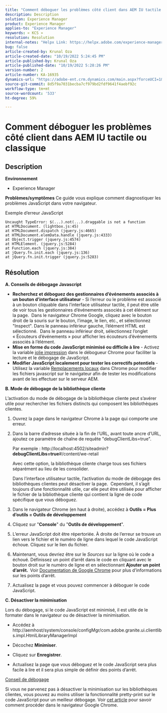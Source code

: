 ```yaml
---
title: "Comment déboguer les problèmes côté client dans AEM IU tactile ou classique"
description: Description
solution: Experience Manager
product: Experience Manager
applies-to: "Experience Manager"
keywords: « KCS »
resolution: Resolution
internal-notes: "Helpx Link: https://helpx.adobe.com/experience-manager/kb/How-to-debug-javascript-errors-in-AEM.html"
bug: false
article-created-by: Krunal Oza
article-created-date: "10/19/2022 5:24:45 PM"
article-published-by: Krunal Oza
article-published-date: "10/19/2022 5:28:26 PM"
version-number: 2
article-number: KA-16935
dynamics-url: "https://adobe-ent.crm.dynamics.com/main.aspx?forceUCI=1&pagetype=entityrecord&etn=knowledgearticle&id=ffcea1ea-d24f-ed11-bba2-00224808679b"
source-git-commit: 8d5f9a7031becba7cf979bd2fdf9641f4aebf92c
workflow-type: tm+mt
source-wordcount: '533'
ht-degree: 59%

---
```


# Comment déboguer les problèmes côté client dans AEM IU tactile ou classique

## Description

<b>Environnement</b>
- Experience Manager



<b>Problèmes/symptômes</b>
Ce guide vous explique comment diagnostiquer les problèmes JavaScript dans votre navigateur.

Exemple d’erreur JavaScript




```
Uncaught TypeError: $(...).not(...).draggable is not a function
at HTMLDocument. (lightbox.js:45)
at HTMLDocument.dispatch (jquery.js:4665)
at HTMLDocument.elemData.handle (jquery.js:4333)
at Object.trigger (jquery.js:4574)
at HTMLElement. (jquery.js:5284)
at Function.each (jquery.js:384)
at jQuery.fn.init.each (jquery.js:136)
at jQuery.fn.init.trigger (jquery.js:5283)
```



## Résolution


<b>A. Conseils de débogage Javascript</b>

- <b>Recherchez et déboguez des gestionnaires d’événements associés à un bouton d’interface utilisateur</b> - Si l’erreur ou le problème est associé à un bouton cliquable dans l’interface utilisateur tactile, il peut être utile de voir tous les gestionnaires d’événements associés à cet élément sur la page.  Dans le navigateur Chrome Google, cliquez avec le bouton droit de la souris sur le bouton, l’image, le lien, etc., et sélectionnez &quot;Inspect&quot;. Dans le panneau inférieur gauche, l’élément HTML est sélectionné.  Dans le panneau inférieur droit, sélectionnez l’onglet « Écouteurs d’événements » pour afficher les écouteurs d’événements associés à l’élément.
- <b>Mise en forme du code JavaScript minimisé ou difficile à lire</b> - Activez la variable [jolie impression](https://developers.google.com/web/tools/chrome-devtools/javascript/pretty-print) dans le débogueur Chrome pour faciliter la lecture et le débogage de JavaScript.
- <b>Modifier JavaScript localement pour tester les correctifs potentiels</b> - Utilisez la variable [Remplacements locaux](https://developers.google.com/web/updates/2018/01/devtools#overrides) dans Chrome pour modifier les fichiers javascript sur le navigateur afin de tester les modifications avant de les effectuer sur le serveur AEM.


<b>B. Mode de débogage de la bibliothèque cliente</b>

L’activation du mode de débogage de la bibliothèque cliente peut s’avérer utile pour rechercher les fichiers distincts qui composent les bibliothèques clientes.

1. Ouvrez la page dans le navigateur Chrome à la page qui comporte une erreur.
2. Dans la barre d’adresse située à la fin de l’URL, avant toute ancre d’URL, ajoutez ce paramètre de chaîne de requête &quot;debugClientLibs=true&quot;.

   Par exemple : http://localhost:4502/siteadmin?<b>debugClientLibs=true</b>#/content/we-retail

   Avec cette option, la bibliothèque cliente charge tous ses fichiers séparément au lieu de les consolider.

   Dans l’interface utilisateur tactile, l’activation du mode de débogage des bibliothèques clientes peut désactiver la page.  Cependant, il s’agit toujours d’une fonctionnalité utile, car elle peut être utilisée pour afficher le fichier de la bibliothèque cliente qui contient la ligne de code spécifique que vous déboguez.
3. Dans le navigateur Chrome (en haut à droite), accédez à <b>Outils = Plus d’outils = Outils de développement</b>
4. Cliquez sur &quot;<b>Console</b>&quot; du &quot;<b>Outils de développement</b>&quot;.
5. L’erreur JavaScript doit être répertoriée. À droite de l’erreur se trouve un lien vers le fichier et le numéro de ligne dans lequel le code JavaScript échoue. Cliquez sur le lien du fichier.
6. Maintenant, vous devriez être sur le *Sources* sur la ligne où le code a échoué. Définissez un point d’arrêt dans le code en cliquant avec le bouton droit sur le numéro de ligne et en sélectionnant <b>Ajouter un point d’arrêt.  </b>Voir [Documentation de Google Chrome](https://developers.google.com/web/tools/chrome-devtools/javascript/breakpoints) pour plus d’informations sur les points d’arrêt.
7. Actualisez la page et vous pouvez commencer à déboguer le code JavaScript.


<b>C. Désactiver la minimisation</b>

Lors du débogage, si le code JavaScript est minimisé, il est utile de le formater dans le navigateur ou de désactiver la minimisation.

- Accédez à http://aemhost/system/console/configMgr/com.adobe.granite.ui.clientlibs.impl.HtmlLibraryManagerImpl


- Décochez <b>Minimiser</b>.


- Cliquez sur <b>Enregistrer</b>.


- Actualisez la page que vous déboguez et le code JavaScript sera plus facile à lire et il sera plus simple de définir des points d’arrêt.


<u>Conseil de débogage</u>

Si vous ne parvenez pas à désactiver la minimisation sur les bibliothèques clientes, vous pouvez au moins utiliser la fonctionnalité pretty-print sur le code JavaScript pour un meilleur débogage. Voir [cet article](https://developers.google.com/web/tools/chrome-devtools/javascript/pretty-print) pour savoir comment procéder dans le navigateur Google Chrome.

